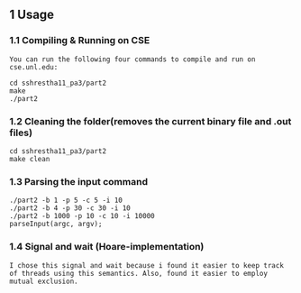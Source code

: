 ## 1 Usage

### 1.1 Compiling & Running on CSE
```text
You can run the following four commands to compile and run on cse.unl.edu:

cd sshrestha11_pa3/part2
make
./part2
```

### 1.2 Cleaning the folder(removes the current binary file and .out files)

```text
cd sshrestha11_pa3/part2
make clean
```

### 1.3 Parsing the input command

```text
./part2 -b 1 -p 5 -c 5 -i 10
./part2 -b 4 -p 30 -c 30 -i 10
./part2 -b 1000 -p 10 -c 10 -i 10000
parseInput(argc, argv);
```

### 1.4 Signal and wait (Hoare-implementation)

```text
I chose this signal and wait because i found it easier to keep track of threads using this semantics. Also, found it easier to employ mutual exclusion.
```
